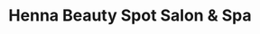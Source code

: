 ---
title: "Henna Beauty Spot Salon & Spa"
url: /houston/henna-beauty-spot-salon-und-spa/
shop: Kosmetik
---